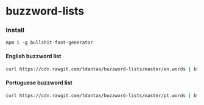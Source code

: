 # buzzword-lists

### Install

````
npm i -g bullshit-font-generator
````

#### English buzzword list

```sh
curl https://cdn.rawgit.com/tdantas/buzzword-lists/master/en.words | bfg
````

#### Portuguese buzzword list

```sh
curl https://cdn.rawgit.com/tdantas/buzzword-lists/master/pt.words | bfg
````
